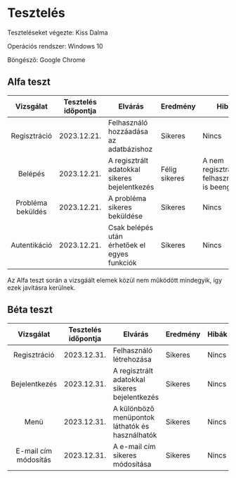 # Tesztelés

Teszteléseket végezte: Kiss Dalma

Operációs rendszer: Windows 10

Böngésző: Google Chrome

## Alfa teszt

| Vizsgálat | Tesztelés időpontja | Elvárás | Eredmény | Hibák |
| :---: | --- | ---| --- | --- |
| Regisztráció | 2023.12.21. | Felhasználó hozzáadása az adatbázishoz | Sikeres | Nincs |
| Belépés | 2023.12.21. | A regisztrált adatokkal sikeres bejelentkezés | Félig sikeres | A nem regisztrált felhasználókat is beengedi |
| Probléma beküldés | 2023.12.21. | A probléma sikeres beküldése | Sikeres | Nincs|
| Autentikáció | 2023.12.21. | Csak belépés után érhetőek el egyes funkciók | Sikeres | Nincs | 

Az Alfa teszt során a vizsgáált elemek közül nem működött mindegyik, így ezek javításra kerülnek.

## Béta teszt

| Vizsgálat | Tesztelés időpontja | Elvárás | Eredmény | Hibák |
| :---: | --- | ---| --- | --- |
| Regisztráció | 2023.12.31. | Felhasználó létrehozása | Sikeres | Nincs |
| Bejelentkezés | 2023.12.31. | A regisztrált adatokkal sikeres bejelentkezés | Sikeres | Nincs | 
| Menü | 2023.12.31. | A különböző menüpontok láthatók és használhatók | Sikeres | Nincs |
| E-mail cím módosítás | 2023.12.31. | A e-mail cím sikeres módosítása | Sikeres | Nincs |
